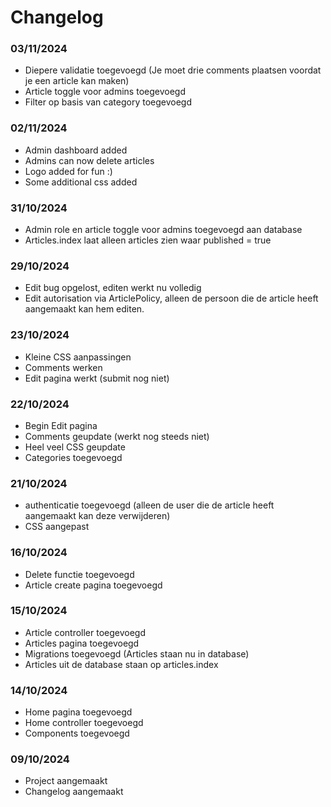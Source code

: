 # Changelog

### 03/11/2024
* Diepere validatie toegevoegd (Je moet drie comments plaatsen voordat je een article kan maken)
* Article toggle voor admins toegevoegd
* Filter op basis van category toegevoegd

### 02/11/2024
* Admin dashboard added
* Admins can now delete articles
* Logo added for fun :)
* Some additional css added

### 31/10/2024
* Admin role en article toggle voor admins toegevoegd aan database
* Articles.index laat alleen articles zien waar published = true

### 29/10/2024
* Edit bug opgelost, editen werkt nu volledig
* Edit autorisation via ArticlePolicy, alleen de persoon die de article heeft aangemaakt kan hem editen.

### 23/10/2024
* Kleine CSS aanpassingen
* Comments werken
* Edit pagina werkt (submit nog niet)

### 22/10/2024
* Begin Edit pagina
* Comments geupdate (werkt nog steeds niet)
* Heel veel CSS geupdate
* Categories toegevoegd

### 21/10/2024
* authenticatie toegevoegd (alleen de user die de article heeft aangemaakt kan deze verwijderen)
* CSS aangepast

### 16/10/2024
* Delete functie toegevoegd
* Article create pagina toegevoegd

### 15/10/2024
* Article controller toegevoegd
* Articles pagina toegevoegd
* Migrations toegevoegd (Articles staan nu in database)
* Articles uit de database staan op articles.index

### 14/10/2024
* Home pagina toegevoegd
* Home controller toegevoegd
* Components toegevoegd

### 09/10/2024
* Project aangemaakt
* Changelog aangemaakt

